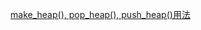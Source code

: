 [make_heap(), pop_heap(), push_heap()用法](https://blog.csdn.net/qq_29630271/article/details/66478256)

